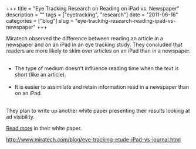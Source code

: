 +++
title = "Eye Tracking Research on Reading on iPad vs. Newspaper"
description = ""
tags = ["eyetracking", "research"]
date = "2011-06-16"
categories = ["blog"]
slug = "eye-tracking-research-reading-ipad-vs-newspaper"
+++



<p>Miratech observed the difference between reading an article in a newspaper and on an iPad in an eye tracking study. They concluded that readers are more likely to skim over articles on an iPad than in a newspaper.</p>

<p><ul><br />
<li>The type of medium doesn't influence reading time when the text is short (like an article).</li><br />
<li>It is easier to assimilate and retain information read in a newspaper than on an iPad.</li><br />
</ul></p>

<p>They plan to write up another white paper presenting their results looking at ad visibility.</p>

<p><a href="http://www.miratech.com/blog/eye-tracking-etude-iPad-vs-journal.html">Read more</a> in their white paper.</p>

    
  <a href="http://www.miratech.com/blog/eye-tracking-etude-iPad-vs-journal.html">http://www.miratech.com/blog/eye-tracking-etude-iPad-vs-journal.html</a>
